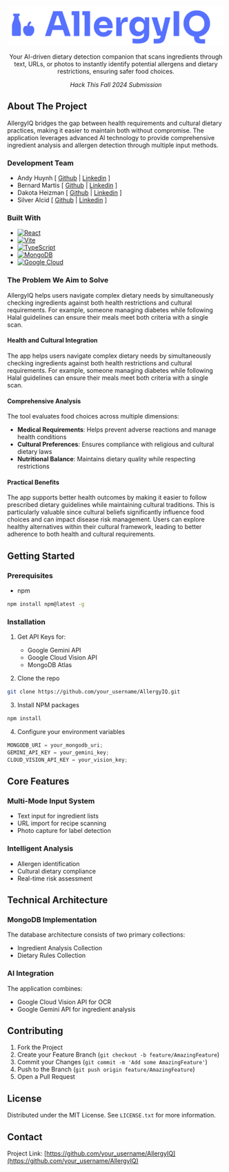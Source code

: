 <br />
<div align="center">
  <a href="https://github.com/Chimera-Collective/AllergyIQ/tree/16-Ocr-implementation">
    <img src="readme-assets/logo.png" alt="Logo" width="500" height="93">
  </a>
  <br>

  <p align="center">
    Your AI-driven dietary detection companion that scans ingredients through text, URLs, or photos to instantly identify potential allergens and dietary restrictions, ensuring safer food choices.
  </p>

  <p align="center">
    <i>Hack This Fall 2024 Submission</i>
  </p>

</div>

## About The Project

AllergyIQ bridges the gap between health requirements and cultural dietary practices, making it easier to maintain both without compromise. The application leverages advanced AI technology to provide comprehensive ingredient analysis and allergen detection through multiple input methods.

### Development Team

- Andy Huynh [ [Github](https://github.com/AH-Huynh942) | [Linkedin](https://www.linkedin.com/in/andy-huynh-5a572791/) ]
- Bernard Martis [ [Github](https://github.com/bernardm) | [Linkedin](https://www.linkedin.com/in/bernard-martis/) ]
- Dakota Heizman [ [Github](https://github.com/DakotaH5000) | [Linkedin](https://www.linkedin.com/in/Dakota-Heizman/) ]
- Silver Alcid [ [Github](https://github.com/silveralcid) | [Linkedin](https://www.linkedin.com/in/silveralcid/) ]

### Built With

- [![React][React.js]][React-url]
- [![Vite][Vite.js]][Vite-url]
- [![TypeScript][TypeScript.js]][TypeScript-url]
- [![MongoDB][MongoDB.js]][MongoDB-url]
- [![Google Cloud][GoogleCloud.js]][GoogleCloud-url]

### The Problem We Aim to Solve

AllergyIQ helps users navigate complex dietary needs by simultaneously checking ingredients against both health restrictions and cultural requirements. For example, someone managing diabetes while following Halal guidelines can ensure their meals meet both criteria with a single scan.

#### Health and Cultural Integration

The app helps users navigate complex dietary needs by simultaneously checking ingredients against both health restrictions and cultural requirements. For example, someone managing diabetes while following Halal guidelines can ensure their meals meet both criteria with a single scan.

#### Comprehensive Analysis

The tool evaluates food choices across multiple dimensions:

- **Medical Requirements**: Helps prevent adverse reactions and manage health conditions
- **Cultural Preferences**: Ensures compliance with religious and cultural dietary laws
- **Nutritional Balance**: Maintains dietary quality while respecting restrictions

#### Practical Benefits

The app supports better health outcomes by making it easier to follow prescribed dietary guidelines while maintaining cultural traditions. This is particularly valuable since cultural beliefs significantly influence food choices and can impact disease risk management. Users can explore healthy alternatives within their cultural framework, leading to better adherence to both health and cultural requirements.

## Getting Started

### Prerequisites

- npm

```sh
npm install npm@latest -g
```

### Installation

1. Get API Keys for:

   - Google Gemini API
   - Google Cloud Vision API
   - MongoDB Atlas

2. Clone the repo

```sh
git clone https://github.com/your_username/AllergyIQ.git
```

3. Install NPM packages

```sh
npm install
```

4. Configure your environment variables

```js
MONGODB_URI = your_mongodb_uri;
GEMINI_API_KEY = your_gemini_key;
CLOUD_VISION_API_KEY = your_vision_key;
```

## Core Features

### Multi-Mode Input System

- Text input for ingredient lists
- URL import for recipe scanning
- Photo capture for label detection

### Intelligent Analysis

- Allergen identification
- Cultural dietary compliance
- Real-time risk assessment

## Technical Architecture

### MongoDB Implementation

The database architecture consists of two primary collections:

- Ingredient Analysis Collection
- Dietary Rules Collection

### AI Integration

The application combines:

- Google Cloud Vision API for OCR
- Google Gemini API for ingredient analysis

## Contributing

1. Fork the Project
2. Create your Feature Branch (`git checkout -b feature/AmazingFeature`)
3. Commit your Changes (`git commit -m 'Add some AmazingFeature'`)
4. Push to the Branch (`git push origin feature/AmazingFeature`)
5. Open a Pull Request

## License

Distributed under the MIT License. See `LICENSE.txt` for more information.

## Contact

Project Link: [https://github.com/your_username/AllergyIQ](https://github.com/your_username/AllergyIQ)

[React.js]: https://img.shields.io/badge/React-20232A?style=for-the-badge&logo=react&logoColor=61DAFB
[React-url]: https://reactjs.org/
[Vite.js]: https://img.shields.io/badge/Vite-646CFF?style=for-the-badge&logo=vite&logoColor=white
[Vite-url]: https://vitejs.dev/
[TypeScript.js]: https://img.shields.io/badge/TypeScript-007ACC?style=for-the-badge&logo=typescript&logoColor=white
[TypeScript-url]: https://www.typescriptlang.org/
[MongoDB.js]: https://img.shields.io/badge/MongoDB-4EA94B?style=for-the-badge&logo=mongodb&logoColor=white
[MongoDB-url]: https://www.mongodb.com/
[GoogleCloud.js]: https://img.shields.io/badge/Google_Cloud-4285F4?style=for-the-badge&logo=google-cloud&logoColor=white
[GoogleCloud-url]: https://cloud.google.com/
